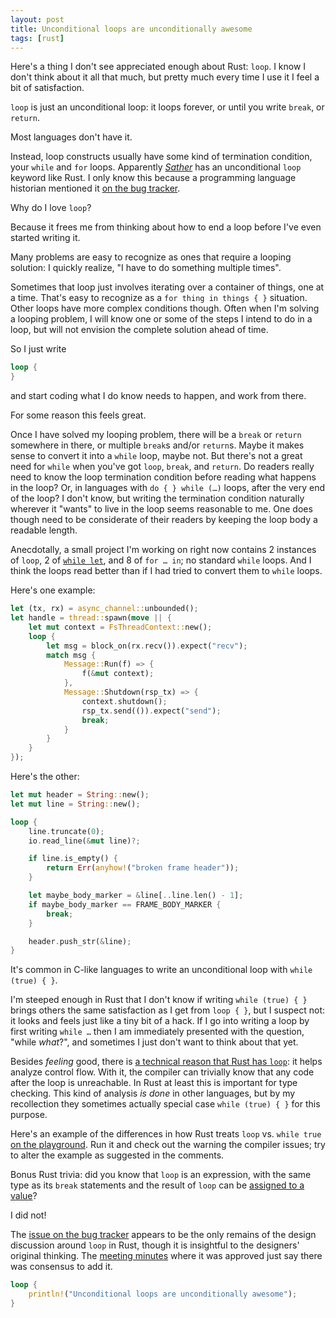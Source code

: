 ```yaml
---
layout: post
title: Unconditional loops are unconditionally awesome
tags: [rust]
---
```


Here's a thing I don't see appreciated enough about Rust: `loop`.
I know I don't think about it all that much,
but pretty much every time I use it I feel a bit of satisfaction.

`loop` is just an unconditional loop:
it loops forever, or until you write `break`, or `return`.

Most languages don't have it.

Instead, loop constructs usually have some kind of termination condition,
your `while` and `for` loops.
Apparently _[Sather]_ has an unconditional `loop` keyword like Rust.
I only know this because a programming language historian mentioned it [on the bug tracker][bug2].

Why do I love `loop`?

Because it frees me from thinking about how to end a loop
before I've even started writing it.

Many problems are easy to recognize as ones that require a looping solution:
I quickly realize, "I have to do something multiple times".

Sometimes that loop just involves iterating over a container of things,
one at a time.
That's easy to recognize as a `for thing in things { }` situation.
Other loops have more complex conditions though.
Often when I'm solving a looping problem,
I will know one or some of the steps I intend to do in a loop,
but will not envision the complete solution ahead of time.

So I just write

```rust
loop {
}
```

and start coding what I do know needs to happen,
and work from there.

For some reason this feels great.

Once I have solved my looping problem,
there will be a `break` or `return` somewhere in there,
or multiple `break`s and/or `return`s.
Maybe it makes sense to convert it into a `while` loop,
maybe not. But there's not a great need
for `while` when you've got `loop`, `break`, and `return`.
Do readers really need to know the loop termination condition
before reading what happens in the loop?
Or, in languages with `do { } while (…)` loops,
after the very end of the loop?
I don't know,
but writing the termination condition
naturally wherever it "wants" to live in the loop
seems reasonable to me.
One does though need to be considerate of
their readers by keeping the loop body a readable length.

Anecdotally, a small project I'm working on right now
contains 2 instances of `loop`, 2 of [`while let`],
and 8 of `for … in`;
no standard `while` loops.
And I think the loops read better than if I had
tried to convert them to `while` loops.

[`while let`]: https://doc.rust-lang.org/rust-by-example/flow_control/while_let.html

Here's one example:

```rust
let (tx, rx) = async_channel::unbounded();
let handle = thread::spawn(move || {
    let mut context = FsThreadContext::new();
    loop {
        let msg = block_on(rx.recv()).expect("recv");
        match msg {
            Message::Run(f) => {
                f(&mut context);
            },
            Message::Shutdown(rsp_tx) => {
                context.shutdown();
                rsp_tx.send(()).expect("send");
                break;
            }
        }
    }
});
```

Here's the other:

```rust
let mut header = String::new();
let mut line = String::new();

loop {
    line.truncate(0);
    io.read_line(&mut line)?;

    if line.is_empty() {
        return Err(anyhow!("broken frame header"));
    }

    let maybe_body_marker = &line[..line.len() - 1];
    if maybe_body_marker == FRAME_BODY_MARKER {
        break;
    }

    header.push_str(&line);
}
```

It's common in C-like languages to write an unconditional loop
with `while (true) { }`.

I'm steeped enough in Rust that I don't know if writing `while (true) { }`
brings others the same satisfaction as I get from `loop { }`,
but I suspect not: it looks and feels just like a tiny bit of a hack.
If I go into writing a loop by first writing `while …`
then I am immediately presented with the question,
"while _what_?",
and sometimes I just don't want to think about that yet.

Besides _feeling_ good,
there is [a technical reason that Rust has `loop`][bug]:
it helps analyze control flow.
With it, the compiler can trivially know that any code
after the loop is unreachable.
In Rust at least this is important for type checking.
This kind of analysis _is done_ in other languages,
but by my recollection they sometimes actually
special case `while (true) { }` for this purpose.

Here's an example of the differences in how Rust
treats `loop` vs. `while true` [on the playground][pg].
Run it and check out the warning the compiler
issues; try to alter the example as suggested in the comments.

[pg]: https://play.rust-lang.org/?version=stable&mode=debug&edition=2018&gist=010dce12fdd4c0818322717e161a2f91

Bonus Rust trivia:
did you know that `loop` is an expression,
with the same type as its `break` statements
and the result of `loop` can be [assigned to a value][lv]?

I did not!

[lv]: https://doc.rust-lang.org/stable/reference/expressions/loop-expr.html#break-and-loop-values

The [issue on the bug tracker][bug] appears
to be the only remains of the design discussion around `loop` in Rust,
though it is insightful to the designers' original thinking.
The [meeting minutes][mins] where it was approved
just say there was consensus to add it.

[bug]: https://github.com/rust-lang/rust/issues/1906
[bug2]: https://github.com/rust-lang/rust/issues/1906#issuecomment-4240501
[mins]: https://github.com/rust-lang/meeting-minutes/blob/master/weekly-meetings/2012-03-06.md
[Sather]: https://en.wikipedia.org/wiki/Sather

```rust
loop {
    println!("Unconditional loops are unconditionally awesome");
}
```
